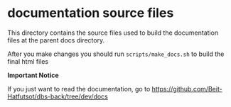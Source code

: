 # documentation source files

This directory contains the source files used to build the documentation files at the parent docs directory.

After you make changes you should run `scripts/make_docs.sh` to build the final html files

**Important Notice**

If you just want to read the documentation, go to https://github.com/Beit-Hatfutsot/dbs-back/tree/dev/docs
